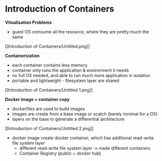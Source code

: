 # Introduction of Containers

**Vitualisation Problems**

- guest OS comsume all the resource, where they are pretty much the same

[[Introduction of Containers/Untitled.png]]

**Containerization**

- each container contains less memory
- container only runs the application & environment it needs
- no full OS needed, and able to run much more application in isolation
- portable and lightweight - filesystem layer are shared

[[Introduction of Containers/Untitled 1.png]]

**Docker image = container copy**

- dockerfiles are used to build images
- images are create from a base image or scatch (barely minimal for a OS)
- layers on the base to generate a differential architecture

[[Introduction of Containers/Untitled 2.png]]

- docker image create docker container, which has additional read-write file system layer
    - different read-write file system layer → made different containers
    - Container Registry (public = docker hub)
